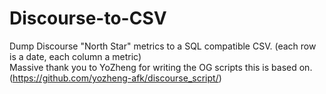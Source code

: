 # Discourse-to-CSV
Dump Discourse "North Star" metrics to a SQL compatible CSV. (each row is a date, each column a metric)
<br>
Massive thank you to YoZheng for writing the OG scripts this is based on. (https://github.com/yozheng-afk/discourse_script/)
